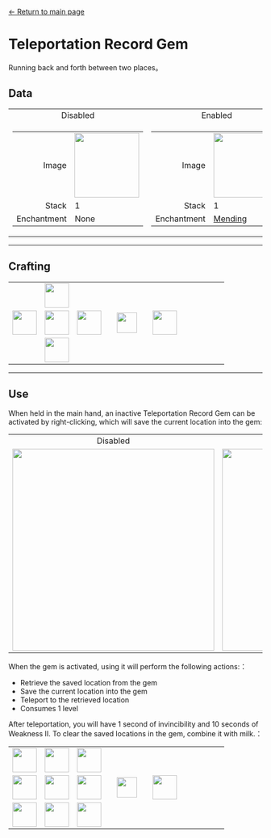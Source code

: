 [← Return to main page](../)
# Teleportation Record Gem
Running back and forth between two places。

## Data
<table>
    <tr>
        <td align="center">Disabled</td>
        <td align="center">Enabled</td>
    </tr>
    <tr>
        <td>
            <table>
                <tr><td align="end">Image</td><td><img src="https://i.imgur.com/7OTyHPW.png" width="128"/></td></tr>
                <tr><td align="end">Stack</td><td>1</td></tr>
                <tr><td align="end">Enchantment</td><td>None</td></tr>
            </table>
        </td>
        <td>
            <table>
                <tr><td align="end">Image</td><td><img src="https://i.imgur.com/B0iK4sj.png" width="128"/></td></tr>
                <tr><td align="end">Stack</td><td>1</td></tr>
                <tr><td align="end">Enchantment</td><td><a href="https://minecraft.fandom.com/zh/wiki/Mending">Mending</a></td></tr>
            </table>
        </td>
    </tr>
</table>

---
  
## Crafting
<table>
    <tr><td></td><td><img src="https://i.imgur.com/0VSclPu.png" width="48"/></td><td></td><td colspan="3"></td></tr>
    <tr><td><img src="https://i.imgur.com/0VSclPu.png" width="48"/></td><td><img src="https://i.imgur.com/nTDcFr1.png" width="48"/></td><td><img src="https://i.imgur.com/0VSclPu.png" width="48"/></td><td width="70" align="center"><img src="https://i.imgur.com/VE0KqIE.png" width="40"/></td><td><img src="https://i.imgur.com/7OTyHPW.png" width="48"/></td><td width="70"></td></tr>
    <tr><td></td><td><img src="https://i.imgur.com/0VSclPu.png" width="48"/></td><td></td><td colspan="3"></td></tr>
</table>

---

## Use
When held in the main hand, an inactive Teleportation Record Gem can be activated by right-clicking, which will save the current location into the gem:

<table>
    <tr><td align="center">Disabled</td><td align="center">Enabled</td></tr>
    <tr><td><img src="https://i.imgur.com/av4OPF8.png" width="400"/></td><td><img src="https://i.imgur.com/4lduUoD.png" width="400"/></td></tr>
</table>

When the gem is activated, using it will perform the following actions:：
- Retrieve the saved location from the gem
- Save the current location into the gem
- Teleport to the retrieved location
- Consumes 1 level

After teleportation, you will have 1 second of invincibility and 10 seconds of Weakness II.
To clear the saved locations in the gem, combine it with milk.：  
<table>
    <tr><td><img src="https://i.imgur.com/wl43BjZ.png" width="48"/></td><td><img src="https://i.imgur.com/wl43BjZ.png" width="48"/></td><td><img src="https://i.imgur.com/wl43BjZ.png" width="48"/></td><td colspan="3"></td></tr>
    <tr><td><img src="https://i.imgur.com/wl43BjZ.png" width="48"/></td><td><img src="https://i.imgur.com/B0iK4sj.png" width="48"/></td><td><img src="https://i.imgur.com/wl43BjZ.png" width="48"/></td><td width="70" align="center"><img src="https://i.imgur.com/VE0KqIE.png" width="40"/></td><td><img src="https://i.imgur.com/7OTyHPW.png" width="48"/></td><td width="70"></td></tr>
    <tr><td><img src="https://i.imgur.com/wl43BjZ.png" width="48"/></td><td><img src="https://i.imgur.com/D9EWcrw.png" width="48"/></td><td><img src="https://i.imgur.com/wl43BjZ.png" width="48"/></td><td colspan="3"></td></tr>
</table>
